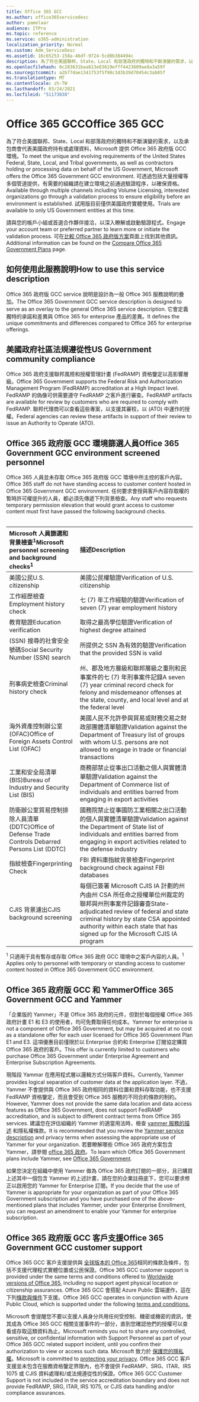 ```yaml
---
title: Office 365 GCC
ms.author: office365servicedesc
author: pamelaar
audience: ITPro
ms.topic: reference
ms.service: o365-administration
localization_priority: Normal
ms.custom: Adm_ServiceDesc
ms.assetid: 16c65253-158a-46df-9724-5cd0b384494c
description: 為了符合美國聯邦、State、Local 和部落政府的獨特和不斷演變的需求，以及承包商代表美國政府持有或處理資料，Microsoft 提供 Office 365 美國政府社區 (GCC) 服務。 可透過包括大量授權等多個管道提供，有需要的組織請在建立環境之前通過驗證程序，以確保資格。 試用版目前僅供美國政府實體使用。
ms.openlocfilehash: 0c283631baa613e83619efff4423609ae8a3a59f
ms.sourcegitcommit: a2b77dae1341753f5f98c3d3b39d70454c3ab05f
ms.translationtype: MT
ms.contentlocale: zh-TW
ms.lasthandoff: 03/24/2021
ms.locfileid: "51173038"
---
```

# <a name="office-365-gcc"></a><span data-ttu-id="65754-105">Office 365 GCC</span><span class="sxs-lookup"><span data-stu-id="65754-105">Office 365 GCC</span></span>

<span data-ttu-id="65754-106">為了符合美國聯邦、State、Local 和部落政府的獨特和不斷演變的需求，以及承包商會代表美國政府持有或處理資料，Microsoft 提供 Office 365 政府版 GCC 環境。</span><span class="sxs-lookup"><span data-stu-id="65754-106">To meet the unique and evolving requirements of the United States Federal, State, Local, and Tribal governments, as well as contractors holding or processing data on behalf of the US Government, Microsoft offers the Office 365 Government GCC environment.</span></span> <span data-ttu-id="65754-107">可透過包括大量授權等多個管道提供，有需要的組織請在建立環境之前通過驗證程序，以確保資格。</span><span class="sxs-lookup"><span data-stu-id="65754-107">Available through multiple channels including Volume Licensing, interested organizations go through a validation process to ensure eligibility before an environment is established.</span></span> <span data-ttu-id="65754-108">試用版目前僅供美國政府實體使用。</span><span class="sxs-lookup"><span data-stu-id="65754-108">Trials are available to only US Government entities at this time.</span></span>
  
<span data-ttu-id="65754-109">請與您的帳戶小組或首選合作夥伴接洽，以深入瞭解或啟動驗證程式。</span><span class="sxs-lookup"><span data-stu-id="65754-109">Engage your account team or preferred partner to learn more or initiate the validation process.</span></span> <span data-ttu-id="65754-110">可在[比較 Office 365 政府版方案](https://products.office.com/government/compare-office-365-government-plans)頁面上找到其他資訊。</span><span class="sxs-lookup"><span data-stu-id="65754-110">Additional information can be found on the [Compare Office 365 Government Plans](https://products.office.com/government/compare-office-365-government-plans) page.</span></span>
  
## <a name="how-to-use-this-service-description"></a><span data-ttu-id="65754-111">如何使用此服務說明</span><span class="sxs-lookup"><span data-stu-id="65754-111">How to use this service description</span></span>

<span data-ttu-id="65754-112">Office 365 政府版 GCC service 說明是設計為一般 Office 365 服務說明的疊加。</span><span class="sxs-lookup"><span data-stu-id="65754-112">The Office 365 Government GCC service description is designed to serve as an overlay to the general Office 365 service description.</span></span> <span data-ttu-id="65754-113">它會定義獨特的承諾和差異與 Office 365 for enterprise 產品的差異。</span><span class="sxs-lookup"><span data-stu-id="65754-113">It defines the unique commitments and differences compared to Office 365 for enterprise offerings.</span></span>
  
## <a name="us-government-community-compliance"></a><span data-ttu-id="65754-114">美國政府社區法規遵從性</span><span class="sxs-lookup"><span data-stu-id="65754-114">US Government community compliance</span></span>

<span data-ttu-id="65754-115">Office 365 政府支援聯邦風險和授權管理計畫 (FedRAMP) 資格鑒定以高影響層級。</span><span class="sxs-lookup"><span data-stu-id="65754-115">Office 365 Government supports the Federal Risk and Authorization Management Program (FedRAMP) accreditation at a High Impact level.</span></span> <span data-ttu-id="65754-116">FedRAMP 的偽像可供需要遵守 FedRAMP 之客戶進行審查。</span><span class="sxs-lookup"><span data-stu-id="65754-116">FedRAMP artifacts are available for review by customers who are required to comply with FedRAMP.</span></span> <span data-ttu-id="65754-117">聯邦代理商可以查看這些專案，以支援其審校，以 (ATO) 中運作的授權。</span><span class="sxs-lookup"><span data-stu-id="65754-117">Federal agencies can review these artifacts in support of their review to issue an Authority to Operate (ATO).</span></span>
  
## <a name="office-365-government-gcc-environment-screened-personnel"></a><span data-ttu-id="65754-118">Office 365 政府版 GCC 環境篩選人員</span><span class="sxs-lookup"><span data-stu-id="65754-118">Office 365 Government GCC environment screened personnel</span></span>

<span data-ttu-id="65754-119">Office 365 人員並未存取 Office 365 政府版 GCC 環境中所主控的客戶內容。</span><span class="sxs-lookup"><span data-stu-id="65754-119">Office 365 staff do not have standing access to customer content hosted in Office 365 Government GCC environment.</span></span> <span data-ttu-id="65754-120">任何要求會授與客戶內容存取權的暫時許可權提升的人員，都必須先傳遞下列背景檢查。</span><span class="sxs-lookup"><span data-stu-id="65754-120">Any staff who requests temporary permission elevation that would grant access to customer content must first have passed the following background checks.</span></span><br><br> 
  
| <span data-ttu-id="65754-121">Microsoft 人員篩選和背景檢查<sup>1</sup></span><span class="sxs-lookup"><span data-stu-id="65754-121">Microsoft personnel screening and background checks<sup>1</sup></span></span> | <span data-ttu-id="65754-122">描述</span><span class="sxs-lookup"><span data-stu-id="65754-122">Description</span></span> |
|:-----|:-----|
|<span data-ttu-id="65754-123">美國公民</span><span class="sxs-lookup"><span data-stu-id="65754-123">U.S. citizenship</span></span>  <br/> |<span data-ttu-id="65754-124">美國公民權驗證</span><span class="sxs-lookup"><span data-stu-id="65754-124">Verification of U.S. citizenship</span></span>  <br/> |
|<span data-ttu-id="65754-125">工作經歷檢查</span><span class="sxs-lookup"><span data-stu-id="65754-125">Employment history check</span></span>  <br/> |<span data-ttu-id="65754-126">七 (7) 年工作經驗的驗證</span><span class="sxs-lookup"><span data-stu-id="65754-126">Verification of seven (7) year employment history</span></span>  <br/> |
|<span data-ttu-id="65754-127">教育驗證</span><span class="sxs-lookup"><span data-stu-id="65754-127">Education verification</span></span>  <br/> |<span data-ttu-id="65754-128">取得之最高學位驗證</span><span class="sxs-lookup"><span data-stu-id="65754-128">Verification of highest degree attained</span></span>  <br/> |
|<span data-ttu-id="65754-129"> (SSN) 搜尋的社會安全號碼</span><span class="sxs-lookup"><span data-stu-id="65754-129">Social Security Number (SSN) search</span></span>  <br/> |<span data-ttu-id="65754-130">所提供之 SSN 為有效的驗證</span><span class="sxs-lookup"><span data-stu-id="65754-130">Verification that the provided SSN is valid</span></span>  <br/> |
|<span data-ttu-id="65754-131">刑事病史檢查</span><span class="sxs-lookup"><span data-stu-id="65754-131">Criminal history check</span></span>  <br/> |<span data-ttu-id="65754-132">州、郡及地方層級和聯邦層級之重刑和民事案件的七 (7) 年刑事案件記錄</span><span class="sxs-lookup"><span data-stu-id="65754-132">A seven (7) year criminal record check for felony and misdemeanor offenses at the state, county, and local level and at the federal level</span></span>  <br/> |
|<span data-ttu-id="65754-133">海外資產控制辦公室 (OFAC)</span><span class="sxs-lookup"><span data-stu-id="65754-133">Office of Foreign Assets Control List (OFAC)</span></span>  <br/> |<span data-ttu-id="65754-134">美國人民不允許參與貿易或財務交易之財政部團體清單驗證</span><span class="sxs-lookup"><span data-stu-id="65754-134">Validation against the Department of Treasury list of groups with whom U.S. persons are not allowed to engage in trade or financial transactions</span></span>  <br/> |
|<span data-ttu-id="65754-135">工業和安全局清單 (BIS)</span><span class="sxs-lookup"><span data-stu-id="65754-135">Bureau of Industry and Security List (BIS)</span></span>  <br/> |<span data-ttu-id="65754-136">商務部禁止從事出口活動之個人與實體清單驗證</span><span class="sxs-lookup"><span data-stu-id="65754-136">Validation against the Department of Commerce list of individuals and entities barred from engaging in export activities</span></span>  <br/> |
|<span data-ttu-id="65754-137">防衛辦公室貿易控制排除人員清單 (DDTC)</span><span class="sxs-lookup"><span data-stu-id="65754-137">Office of Defense Trade Controls Debarred Persons List (DDTC)</span></span>  <br/> |<span data-ttu-id="65754-138">國務院禁止從事國防工業相關之出口活動的個人與實體清單驗證</span><span class="sxs-lookup"><span data-stu-id="65754-138">Validation against the Department of State list of individuals and entities barred from engaging in export activities related to the defense industry</span></span>  <br/> |
|<span data-ttu-id="65754-139">指紋檢查</span><span class="sxs-lookup"><span data-stu-id="65754-139">Fingerprinting Check</span></span>  <br/> |<span data-ttu-id="65754-140">FBI 資料庫指紋背景檢查</span><span class="sxs-lookup"><span data-stu-id="65754-140">Fingerprint background check against FBI databases</span></span>  <br/> |
|<span data-ttu-id="65754-141">CJIS 背景濾出</span><span class="sxs-lookup"><span data-stu-id="65754-141">CJIS background screening</span></span>  <br/> |<span data-ttu-id="65754-142">每個已簽署 Microsoft CJIS IA 計劃的州內由州 CSA 所任命之授權單位州裁定的聯邦與州刑事案件記錄審查</span><span class="sxs-lookup"><span data-stu-id="65754-142">State-adjudicated review of federal and state criminal history by state CSA appointed authority within each state that has signed up for the Microsoft CJIS IA program</span></span>  <br/> |

<span data-ttu-id="65754-143"><sup>1</sup> 只適用于具有暫存或存取 Office 365 政府 GCC 環境中之客戶內容的人員。</span><span class="sxs-lookup"><span data-stu-id="65754-143"><sup>1</sup> Applies only to personnel with temporary or standing access to customer content hosted in Office 365 Government GCC environment.</span></span>
  
## <a name="office-365-government-gcc-and-yammer"></a><span data-ttu-id="65754-144">Office 365 政府版 GCC 和 Yammer</span><span class="sxs-lookup"><span data-stu-id="65754-144">Office 365 Government GCC and Yammer</span></span>

<span data-ttu-id="65754-145">「企業版的 Yammer」不是 Office 365 政府的元件，但對於每個授權 Office 365 政府計畫 E1 和 E3 的使用者，均可免費取得任何成本。</span><span class="sxs-lookup"><span data-stu-id="65754-145">Yammer for enterprise is not a component of Office 365 Government, but may be acquired at no cost as a standalone offer for each user licensed for Office 365 Government Plan E1 and E3.</span></span> <span data-ttu-id="65754-146">這項優惠目前僅限於以 Enterprise 合約和 Enterprise 訂閱協定購買 Office 365 政府的客戶。</span><span class="sxs-lookup"><span data-stu-id="65754-146">This offer is currently limited to customers who purchase Office 365 Government under Enterprise Agreement and Enterprise Subscription Agreements.</span></span>
  
<span data-ttu-id="65754-147">現階段 Yammar 在應用程式層以邏輯方式分隔客戶資料。</span><span class="sxs-lookup"><span data-stu-id="65754-147">Currently, Yammer provides logical separation of customer data at the application layer.</span></span> <span data-ttu-id="65754-148">不過，Yammer 不會提供與 Office 365 政府相同的資料位置和資料存取功能，也不支援 FedRAMP 資格鑒定，而且會受到 Office 365 服務的不同合約條款的制約。</span><span class="sxs-lookup"><span data-stu-id="65754-148">However, Yammer does not provide the same data location and data access features as Office 365 Government, does not support FedRAMP accreditation, and is subject to different contract terms from Office 365 services.</span></span> <span data-ttu-id="65754-149">建議您在評估組織的 Yammer 的適當用法時，檢查 [yammer 服務的描述](../../yammer-service-description/yammer-service-description.md) 和隱私權條款。</span><span class="sxs-lookup"><span data-stu-id="65754-149">It is recommended that you review the [Yammer service description](../../yammer-service-description/yammer-service-description.md) and privacy terms when assessing the appropriate use of Yammer for your organization.</span></span> <span data-ttu-id="65754-150">若要瞭解哪些 Office 365 政府方案包含 Yammer，請參閱 [office 365 政府](office-365-us-government.md)。</span><span class="sxs-lookup"><span data-stu-id="65754-150">To learn which Office 365 Government plans include Yammer, see [Office 365 Government](office-365-us-government.md).</span></span>
  
<span data-ttu-id="65754-151">如果您決定在組織中使用 Yammer 做為 Office 365 政府訂閱的一部分，且已購買上述其中一個包含 Yammer 的上述計畫，請在您的企業註冊底下，您可以要求修正以啟用您的 Yammer for Enterprise 訂閱。</span><span class="sxs-lookup"><span data-stu-id="65754-151">If you decide that the use of Yammer is appropriate for your organization as part of your Office 365 Government subscription and you have purchased one of the above-mentioned plans that includes Yammer, under your Enterprise Enrollment, you can request an amendment to enable your Yammer for enterprise subscription.</span></span>
  
## <a name="office-365-government-gcc-customer-support"></a><span data-ttu-id="65754-152">Office 365 政府版 GCC 客戶支援</span><span class="sxs-lookup"><span data-stu-id="65754-152">Office 365 Government GCC customer support</span></span>

<span data-ttu-id="65754-153">Office 365 GCC 客戶支援提供與 [全球版本的 Office 365](../support.md)相同的條款及條件，包括不支援代理程式實體位置或公民保證。</span><span class="sxs-lookup"><span data-stu-id="65754-153">Office 365 GCC customer support is provided under the same terms and conditions offered to [Worldwide versions of Office 365](../support.md), including no support agent physical location or citizenship assurances.</span></span> <span data-ttu-id="65754-154">Office 365 GCC 會搭配 Azure Public 雲端運作，這在下列[條款與條件](https://azure.microsoft.com/support/plans/)下支援。</span><span class="sxs-lookup"><span data-stu-id="65754-154">Office 365 GCC operates in conjunction with Azure Public Cloud, which is supported under the following [terms and conditions.](https://azure.microsoft.com/support/plans/)</span></span>

<span data-ttu-id="65754-155">Microsoft 會提醒您不要以支援人員身分共用任何受控制、機密或機密的資訊，使其成為 Office 365 GCC 相關支援事件的一部分，直到您確認他們的授權可以查看或存取這類資料為止。</span><span class="sxs-lookup"><span data-stu-id="65754-155">Microsoft reminds you not to share any controlled, sensitive, or confidential information with Support Personnel as part of your Office 365 GCC related support incident, until you confirm their authorization to view or access such data.</span></span> <span data-ttu-id="65754-156">Microsoft 致力於 [保護您的隱私權](https://privacy.microsoft.com/privacystatement)。</span><span class="sxs-lookup"><span data-stu-id="65754-156">Microsoft is committed to [protecting your privacy](https://privacy.microsoft.com/privacystatement).</span></span> <span data-ttu-id="65754-157">Office 365 GCC 客戶支援並未包含在服務資格鑒定界限內，也不會提供 FedRAMP、SRG、ITAR、IRS 1075 或 CJIS 資料處理和/或法規遵從性的保證。</span><span class="sxs-lookup"><span data-stu-id="65754-157">Office 365 GCC Customer Support is not included in the service accreditation boundary and does not provide FedRAMP, SRG, ITAR, IRS 1075, or CJIS data handling and/or compliance assurances.</span></span>